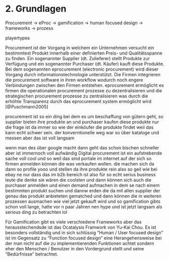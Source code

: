 # 2. Grundlagen

Procurement → eProc → gamification → human focused design → frameworks → prozess

playertypes

Procurement ist der Vorgang in welchem ein Unternehmen versucht ein bestimmtest Produkt innerhalb einer definierten Preis- und Qualitätsspanne zu finden. Ein sogenannter Supplier (dt. Zulieferer) stellt Produkte zur Verfügung und ein sogenannter Purchaser (dt. Käufer) kauft diese Produkte. Bei dem sogenannten eprocurement (electronic procurement) wird dieser Vorgang durch informationstechnologie unterstützt. Die Firmen
integrieren die procurement software in ihren workflow wodurch noch engere Verbindungen zwischen den Firmen entstehen. eprocurement ermöglicht es firmen die operationalen procurement prozesse zu dezentralisieren und die strategischen procurement prozesse zu zentralisieren was durch die erhöhte Transparenz durch das eprocurement system ermöglicht wird [@Puschmann2005]

procurement ist so ein ding bei dem es um beschaffung von gütern geht, so supplier bieten ihre produkte an und purchaser kaufen diese produkte
nur die frage ist da immer so wie der einköufer die produkte findet weil das kann echt schwer sein. der konverntionelle weg war so über kataloge und messen aber das ist voll langsam

wenn man des über google macht dann geht das schon bischen schneller aber ist immernoch voll aufwändig
Digital procurement ist ein aufstrebende sache voll cool und so weil das sind portale im internet auf der sich so firmen anmelden können die was verkaufen wollen. die machen sich da dann so profile yooo und stellen da ihre produkte rein also so geil wie bei ebay ne nur dass das im b2b bereich ist also für so echt serius business leute die denke sie wären die coolsten
und dann können sich auch die purchaser anmelden und einen demand aufmachen in dem se nach einem bestimmten produkt suchen und dannw erden die da mit allen supplier der genau das produkt anbieteten gematched und dann können die in weiteren prozessen ausmachen wie viel jetzt gekauft wird und so
gamification gibts schon voll lange, hatte vor n paar Jahren nen hype und ist jetzt langsam als serious ding zu betrachten lol

Für Gamification gibt es viele verschiedene Frameworks aber das herausstechendsde ist das Ocatalysis Framwork von Yu-Kai Chou. Es ist besonders vollständig und in sich schlüssig
“Human / User focused design” ist im Gegensatz zu “Function focused design” eine Herangehensweise bei der man nicht auf die zu implementierenden Funktionen achtet sondern eher den Menschen / Benutzer in den Vordergrund stellt und seine “Bedürfnisse” betrachtet.
